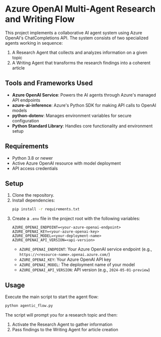# Azure OpenAI Multi-Agent Research and Writing Flow

This project implements a collaborative AI agent system using Azure OpenAI's ChatCompletions API. The system consists of two specialized agents working in sequence:
1. A Research Agent that collects and analyzes information on a given topic
2. A Writing Agent that transforms the research findings into a coherent article

## Tools and Frameworks Used
- **Azure OpenAI Service**: Powers the AI agents through Azure's managed API endpoints
- **azure-ai-inference**: Azure's Python SDK for making API calls to OpenAI models
- **python-dotenv**: Manages environment variables for secure configuration
- **Python Standard Library**: Handles core functionality and environment setup

## Requirements
- Python 3.8 or newer
- Active Azure OpenAI resource with model deployment
- API access credentials

## Setup
1. Clone the repository.
2. Install dependencies:
   ```bash
   pip install -r requirements.txt
   ```
3. Create a `.env` file in the project root with the following variables:
   ```env
   AZURE_OPENAI_ENDPOINT=<your-azure-openai-endpoint>
   AZURE_OPENAI_KEY=<your-azure-openai-key>
   AZURE_OPENAI_MODEL=<your-deployment-name>
   AZURE_OPENAI_API_VERSION=<api-version>
   ```
   - `AZURE_OPENAI_ENDPOINT`: Your Azure OpenAI service endpoint (e.g., `https://<resource-name>.openai.azure.com/`)
   - `AZURE_OPENAI_KEY`: Your Azure OpenAI API key
   - `AZURE_OPENAI_MODEL`: The deployment name of your model
   - `AZURE_OPENAI_API_VERSION`: API version (e.g., `2024-05-01-preview`)

## Usage
Execute the main script to start the agent flow:
```bash
python agentic_flow.py
```
The script will prompt you for a research topic and then:
1. Activate the Research Agent to gather information
2. Pass findings to the Writing Agent for article creation